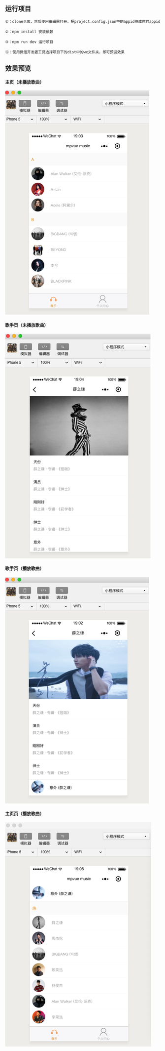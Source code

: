
## 运行项目
```
①：clone仓库，然后使用编辑器打开，把project.config.json中的appid换成你的appid

②：npm install 安装依赖

③：npm run dev 运行项目

④：使用微信开发者工具选择项目下的dist中的wx文件夹，即可预览效果
```

## 效果预览
#### 主页（未播放歌曲）
![Image text](https://github.com/XieTongXue/github-img/blob/master/mpvue-music/singer.png)

#### 歌手页（未播放歌曲）
![Image text](https://github.com/XieTongXue/github-img/blob/master/mpvue-music/singer-detail.png)

#### 歌手页（播放歌曲）
![Image text](https://github.com/XieTongXue/github-img/blob/master/mpvue-music/song-play.png)

#### 主页页（播放歌曲）
![Image text](https://github.com/XieTongXue/github-img/blob/master/mpvue-music/singer-play.png)

